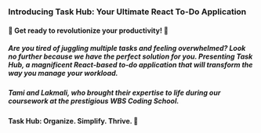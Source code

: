 ### Introducing Task Hub: Your Ultimate React To-Do Application

#### 🚀 Get ready to revolutionize your productivity! 🚀

##### Are you tired of juggling multiple tasks and feeling overwhelmed? Look no further because we have the perfect solution for you. Presenting Task Hub, a magnificent React-based to-do application that will transform the way you manage your workload.

##### Tami and Lakmali, who brought their expertise to life during our coursework at the prestigious WBS Coding School. 

#### Task Hub: Organize. Simplify. Thrive. 💪


